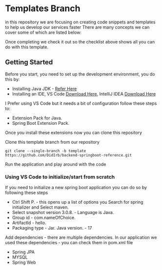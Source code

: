 # Templates Branch
in this repository we are focusing on creating code snippets and templates to help  us develop our services faster
There are many concepts we can cover some of which are listed below:


Once completing we check it out so the checklist above shows all you can do with this template.

## Getting Started

Before you start, you need to set up the development environment, you do this by:

- Installing Java JDK - [Refer Here](https://download.oracle.com/java/17/latest/jdk-17_windows-x64_bin.msi)
- Installing an IDE, VS Code [Download Here](https://code.visualstudio.com/), IntelliJ IDEA [Download Here](https://www.jetbrains.com/idea/)


I Prefer using VS Code but it needs a bit of configuration follow these steps to:
- Extension Pack for Java.
- Spring Boot Extension Pack.

Once you install these extensions now you can clone this repository

Clone this template branch from our repository

    git clone --single-branch -b template https://github.com/DidIrb/backend-springboot-reference.git

Run the application and play around with the code

### Using VS Code to initialize/start from scratch

If you need to initialize a new spring boot application you can do so by following these steps
- Ctrl Shift P. - this opens up a list of options you Search for spring initializer and Select maven.
- Select snapshot version 3.0.8. - Language is Java.
- Group id - com.nameOfChoice.
- ArtifactId - hello.
- Packaging type - Jar. Java version. - 17

Add dependencies - there are multiple dependencies.
In our application we used these dependencies - you can check them in pom.xml file
- Spring JPA
- MYSQL
- Spring Web